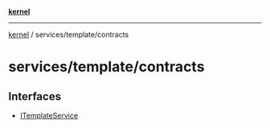 [**kernel**](../../../README.md)

***

[kernel](../../../modules.md) / services/template/contracts

# services/template/contracts

## Interfaces

- [ITemplateService](interfaces/ITemplateService.md)
